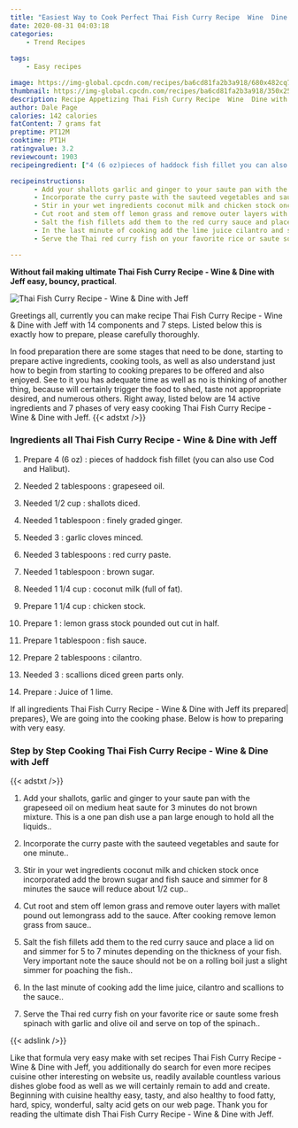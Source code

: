 ```yaml
---
title: "Easiest Way to Cook Perfect Thai Fish Curry Recipe  Wine  Dine with Jeff"
date: 2020-08-31 04:03:18
categories:
    - Trend Recipes
    
tags:
    - Easy recipes

image: https://img-global.cpcdn.com/recipes/ba6cd81fa2b3a918/680x482cq70/thai-fish-curry-recipe-wine-dine-with-jeff-recipe-main-photo.jpg
thumbnail: https://img-global.cpcdn.com/recipes/ba6cd81fa2b3a918/350x250cq70/thai-fish-curry-recipe-wine-dine-with-jeff-recipe-main-photo.jpg
description: Recipe Appetizing Thai Fish Curry Recipe  Wine  Dine with Jeff with 14 ingredients and 7 stages of easy cooking.
author: Dale Page
calories: 142 calories
fatContent: 7 grams fat
preptime: PT12M
cooktime: PT1H
ratingvalue: 3.2
reviewcount: 1903
recipeingredient: ["4 (6 oz)pieces of haddock fish fillet you can also use Cod and Halibut", "2 tablespoonsgrapeseed oil", "1/2 cupshallots diced", "1 tablespoonfinely graded ginger", "3garlic cloves minced", "3 tablespoonsred curry paste", "1 tablespoonbrown sugar", "1 1/4 cupcoconut milk full of fat", "1 1/4 cupchicken stock", "1lemon grass stock pounded out cut in half", "1 tablespoonfish sauce", "2 tablespoonscilantro", "3scallions diced green parts only", "Juice of 1 lime"]

recipeinstructions: 
      - Add your shallots garlic and ginger to your saute pan with the grapeseed oil on medium heat saute for 3 minutes do not brown mixture This is a one pan dish use a pan large enough to hold all the liquids 
      - Incorporate the curry paste with the sauteed vegetables and saute for one minute 
      - Stir in your wet ingredients coconut milk and chicken stock once incorporated add the brown sugar and fish sauce and simmer for 8 minutes the sauce will reduce about 12 cup 
      - Cut root and stem off lemon grass and remove outer layers with mallet pound out lemongrass add to the sauce After cooking remove lemon grass from sauce 
      - Salt the fish fillets add them to the red curry sauce and place a lid on and simmer for 5 to 7 minutes depending on the thickness of your fish Very important note the sauce should not be on a rolling boil just a slight simmer for poaching the fish 
      - In the last minute of cooking add the lime juice cilantro and scallions to the sauce 
      - Serve the Thai red curry fish on your favorite rice or saute some fresh spinach with garlic and olive oil and serve on top of the spinach

---
```




**Without fail making ultimate Thai Fish Curry Recipe - Wine &amp; Dine with Jeff easy, bouncy, practical**. 


![Thai Fish Curry Recipe - Wine &amp; Dine with Jeff](https://img-global.cpcdn.com/recipes/ba6cd81fa2b3a918/680x482cq70/thai-fish-curry-recipe-wine-dine-with-jeff-recipe-main-photo.jpg "Thai Fish Curry Recipe - Wine &amp; Dine with Jeff")




Greetings all, currently you can make recipe Thai Fish Curry Recipe - Wine &amp; Dine with Jeff with 14 components and 7 steps. Listed below this is exactly how to prepare, please carefully thoroughly.

In food preparation there are some stages that need to be done, starting to prepare active ingredients, cooking tools, as well as also understand just how to begin from starting to cooking prepares to be offered and also enjoyed. See to it you has adequate time as well as no is thinking of another thing, because will certainly trigger the food to shed, taste not appropriate desired, and numerous others. Right away, listed below are 14 active ingredients and 7 phases of very easy cooking Thai Fish Curry Recipe - Wine &amp; Dine with Jeff.
{{< adstxt />}}

### Ingredients all Thai Fish Curry Recipe - Wine &amp; Dine with Jeff


1. Prepare 4 (6 oz) : pieces of haddock fish fillet (you can also use Cod and Halibut).

1. Needed 2 tablespoons : grapeseed oil.

1. Needed 1/2 cup : shallots diced.

1. Needed 1 tablespoon : finely graded ginger.

1. Needed 3 : garlic cloves minced.

1. Needed 3 tablespoons : red curry paste.

1. Needed 1 tablespoon : brown sugar.

1. Needed 1 1/4 cup : coconut milk (full of fat).

1. Prepare 1 1/4 cup : chicken stock.

1. Prepare 1 : lemon grass stock pounded out cut in half.

1. Prepare 1 tablespoon : fish sauce.

1. Prepare 2 tablespoons : cilantro.

1. Needed 3 : scallions diced green parts only.

1. Prepare  : Juice of 1 lime.



If all ingredients Thai Fish Curry Recipe - Wine &amp; Dine with Jeff its prepared| prepares}, We are going into the cooking phase. Below is how to preparing with very easy.

### Step by Step Cooking Thai Fish Curry Recipe - Wine &amp; Dine with Jeff

{{< adstxt />}}


1. Add your shallots, garlic and ginger to your saute pan with the grapeseed oil on medium heat saute for 3 minutes do not brown mixture. This is a one pan dish use a pan large enough to hold all the liquids..



1. Incorporate the curry paste with the sauteed vegetables and saute for one minute..



1. Stir in your wet ingredients coconut milk and chicken stock once incorporated add the brown sugar and fish sauce and simmer for 8 minutes the sauce will reduce about 1/2 cup..



1. Cut root and stem off lemon grass and remove outer layers with mallet pound out lemongrass add to the sauce. After cooking remove lemon grass from sauce..



1. Salt the fish fillets add them to the red curry sauce and place a lid on and simmer for 5 to 7 minutes depending on the thickness of your fish. Very important note the sauce should not be on a rolling boil just a slight simmer for poaching the fish..



1. In the last minute of cooking add the lime juice, cilantro and scallions to the sauce..



1. Serve the Thai red curry fish on your favorite rice or saute some fresh spinach with garlic and olive oil and serve on top of the spinach..





{{< adslink />}}

Like that formula very easy make with set recipes Thai Fish Curry Recipe - Wine &amp; Dine with Jeff, you additionally do search for even more recipes cuisine other interesting on website us, readily available countless various dishes globe food as well as we will certainly remain to add and create. Beginning with cuisine healthy easy, tasty, and also healthy to food fatty, hard, spicy, wonderful, salty acid gets on our web page. Thank you for reading the ultimate dish Thai Fish Curry Recipe - Wine &amp; Dine with Jeff.
